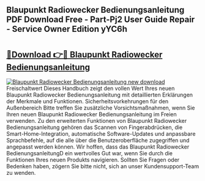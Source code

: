 ## Blaupunkt Radiowecker Bedienungsanleitung PDF Download Free - Part-Pj2 User Guide Repair - Service Owner Edition yYC6h

# <h2><a href="http://df4cch.blite.top/?on=Blaupunkt+Radiowecker+Bedienungsanleitung">🔗Download 👉🔴 Blaupunkt Radiowecker Bedienungsanleitung</a></h2>

[![Blaupunkt Radiowecker Bedienungsanleitung new download](https://i.imgur.com/lujVjoI.png)](http://df4cch.blite.top/?on=Blaupunkt+Radiowecker+Bedienungsanleitung)
Freischaltwert Dieses Handbuch zeigt den vollen Wert Ihres neuen Blaupunkt Radiowecker Bedienungsanleitung mit detaillierten Erklärungen der Merkmale und Funktionen. Sicherheitsvorkehrungen für den Außenbereich Bitte treffen Sie zusätzliche Vorsichtsmaßnahmen, wenn Sie Ihren neuen Blaupunkt Radiowecker Bedienungsanleitung im Freien verwenden. Zu den erweiterten Funktionen von Blaupunkt Radiowecker Bedienungsanleitung gehören das Scannen von Fingerabdrücken, die Smart-Home-Integration, automatische Software-Updates und anpassbare Sprachbefehle, auf die alle über die Benutzeroberfläche zugegriffen und angepasst werden können. Wir hoffen, dass das Blaupunkt Radiowecker BedienungsanleitungD ein wertvolles Gut war, wenn Sie durch die Funktionen Ihres neuen Produkts navigieren. Sollten Sie Fragen oder Bedenken haben, zögern Sie bitte nicht, sich an unser Kundensupport-Team zu wenden.
